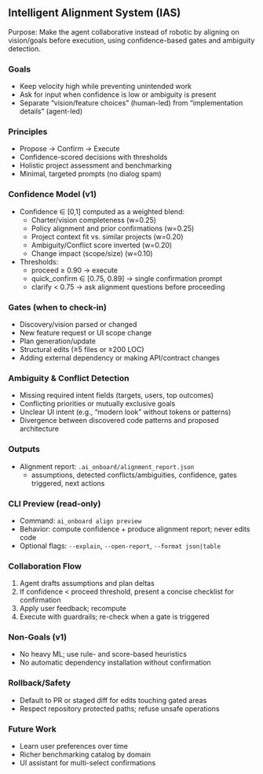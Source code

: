 ## Intelligent Alignment System (IAS)

Purpose: Make the agent collaborative instead of robotic by aligning on vision/goals before execution, using confidence-based gates and ambiguity detection.

### Goals
- Keep velocity high while preventing unintended work
- Ask for input when confidence is low or ambiguity is present
- Separate “vision/feature choices” (human-led) from “implementation details” (agent-led)

### Principles
- Propose → Confirm → Execute
- Confidence-scored decisions with thresholds
- Holistic project assessment and benchmarking
- Minimal, targeted prompts (no dialog spam)

### Confidence Model (v1)
- Confidence ∈ [0,1] computed as a weighted blend:
  - Charter/vision completeness (w=0.25)
  - Policy alignment and prior confirmations (w=0.25)
  - Project context fit vs. similar projects (w=0.20)
  - Ambiguity/Conflict score inverted (w=0.20)
  - Change impact (scope/size) (w=0.10)
- Thresholds:
  - proceed ≥ 0.90 → execute
  - quick_confirm ∈ [0.75, 0.89] → single confirmation prompt
  - clarify < 0.75 → ask alignment questions before proceeding

### Gates (when to check-in)
- Discovery/vision parsed or changed
- New feature request or UI scope change
- Plan generation/update
- Structural edits (≥5 files or ≥200 LOC)
- Adding external dependency or making API/contract changes

### Ambiguity & Conflict Detection
- Missing required intent fields (targets, users, top outcomes)
- Conflicting priorities or mutually exclusive goals
- Unclear UI intent (e.g., “modern look” without tokens or patterns)
- Divergence between discovered code patterns and proposed architecture

### Outputs
- Alignment report: `.ai_onboard/alignment_report.json`
  - assumptions, detected conflicts/ambiguities, confidence, gates triggered, next actions

### CLI Preview (read-only)
- Command: `ai_onboard align preview`
- Behavior: compute confidence + produce alignment report; never edits code
- Optional flags: `--explain`, `--open-report`, `--format json|table`

### Collaboration Flow
1) Agent drafts assumptions and plan deltas
2) If confidence < proceed threshold, present a concise checklist for confirmation
3) Apply user feedback; recompute
4) Execute with guardrails; re-check when a gate is triggered

### Non-Goals (v1)
- No heavy ML; use rule- and score-based heuristics
- No automatic dependency installation without confirmation

### Rollback/Safety
- Default to PR or staged diff for edits touching gated areas
- Respect repository protected paths; refuse unsafe operations

### Future Work
- Learn user preferences over time
- Richer benchmarking catalog by domain
- UI assistant for multi-select confirmations
